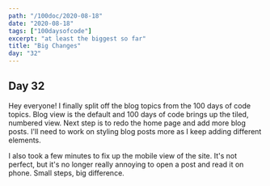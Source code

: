 ```yaml
---
path: "/100doc/2020-08-18"
date: "2020-08-18"
tags: ["100daysofcode"]
excerpt: "at least the biggest so far"
title: "Big Changes"
day: "32"
---
```


## Day 32

Hey everyone! I finally split off the blog topics from the 100 days of code topics. Blog view is the default and 100 days of code brings up the tiled, numbered view. Next step is to redo the home page and add more blog posts. I'll need to work on styling blog posts more as I keep adding different elements.

I also took a few minutes to fix up the mobile view of the site. It's not perfect, but it's no longer really annoying to open a post and read it on phone. Small steps, big difference.

